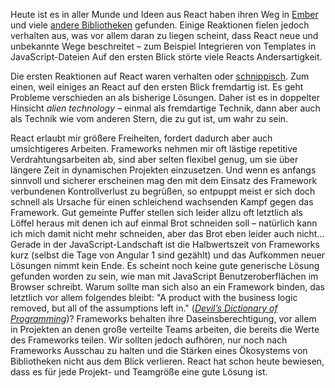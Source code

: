 Heute ist es in aller Munde und Ideen aus React haben ihren Weg in [Ember](https://www.isemberfastyet.com) und viele [andere Bibliotheken](https://github.com/staltz/cycle) gefunden.
Einige Reaktionen fielen jedoch verhalten aus, was vor allem daran zu liegen scheint, dass React neue und unbekannte Wege beschreitet &ndash; zum Beispiel Integrieren von Templates in JavaScript-Dateien
Auf den ersten Blick störte viele Reacts Andersartigkeit.

Die ersten Reaktionen auf React waren verhalten oder [schnippisch](https://twitter.com/cowboy/status/339858717451362304). Zum einen, weil einiges an React auf den ersten Blick fremdartig ist. Es geht Probleme verschieden an als bisherige Lösungen. Daher ist es in doppelter Hinsicht _alien technology_ &ndash; einmal als fremdartige Technik, dann aber auch als Technik wie vom anderen Stern, die zu gut ist, um wahr zu sein.


React erlaubt mir größere Freiheiten, fordert dadurch aber auch umsichtigeres Arbeiten.
Frameworks nehmen mir oft lästige repetitive Verdrahtungsarbeiten ab, sind aber selten flexibel genug, um sie über längere Zeit in dynamischen Projekten einzusetzen. Und wenn es anfangs sinnvoll und sicherer erscheinen mag den mit dem Einsatz des Framework verbundenen Kontrollverlust zu begrüßen, so entpuppt meist er sich doch schnell als Ursache für einen schleichend wachsenden Kampf gegen das Framework. Gut gemeinte Puffer stellen sich leider allzu oft letztlich als Löffel heraus mit denen ich auf einmal Brot schneiden soll &ndash; natürlich kann ich mich damit nicht mehr schneiden, aber das Brot eben leider auch nicht...  
Gerade in der JavaScript-Landschaft ist die Halbwertszeit von Frameworks kurz (selbst die Tage von Angular 1 sind gezählt) und das Aufkommen neuer Lösungen nimmt kein Ende. Es scheint noch keine gute generische Lösung gefunden worden zu sein, wie man mit JavaScript Benutzeroberflächen im Browser schreibt. Warum sollte man sich also an ein Framework binden, das letztlich vor allem folgendes bleibt: "A product with the business logic removed, but all of the assumptions left in." ([_Devil’s Dictionary of Programming_](http://programmingisterrible.com/post/65781074112/devils-dictionary-of-programming))?
Frameworks behalten ihre Daseinsberechtigung, vor allem in Projekten an denen große verteilte Teams arbeiten, die bereits die Werte des Frameworks teilen. Wir sollten jedoch aufhören, nur noch nach Frameworks Ausschau zu halten und die Stärken eines Ökosystems von Bibliotheken nicht aus dem Blick verlieren. React hat schon heute bewiesen, dass es für jede Projekt- und Teamgröße eine gute Lösung ist.

